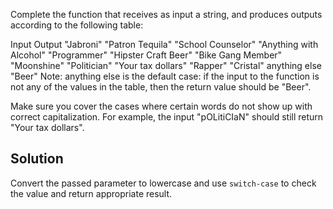 Complete the function that receives as input a string, and produces outputs according to the following table:

Input	Output
"Jabroni"	"Patron Tequila"
"School Counselor"	"Anything with Alcohol"
"Programmer"	"Hipster Craft Beer"
"Bike Gang Member"	"Moonshine"
"Politician"	"Your tax dollars"
"Rapper"	"Cristal"
anything else	"Beer"
Note: anything else is the default case: if the input to the function is not any of the values in the table, then the return value should be "Beer".

Make sure you cover the cases where certain words do not show up with correct capitalization. For example, the input "pOLitiCIaN" should still return "Your tax dollars".

## Solution
Convert the passed parameter to lowercase and use `switch-case` to check the value and return appropriate result.